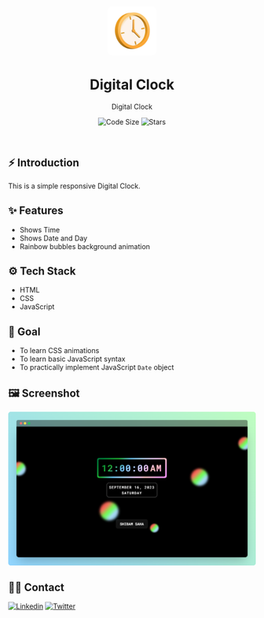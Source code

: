 <p align="center">
    <a href="https://digital-clock.shibamsaha.dev">
        <img alt="Digital Clock" width="100" src="./images/logo.png" style="border-radius: 10px">
    </a>
</p>

<div align="center">
    <h1>Digital Clock</h1>
    <p>Digital Clock</p>
</div>

<p align="center">
    <img src="https://img.shields.io/github/languages/code-size/s4shibam/digital-clock?style=flat-square" alt="Code Size">
    <img src="https://img.shields.io/github/stars/s4shibam/digital-clock?style=flat-square&logo=github" alt="Stars">
</p>


<br />


## ⚡ Introduction

This is a simple responsive Digital Clock.  

## ✨ Features
  
- Shows Time
- Shows Date and Day
- Rainbow bubbles background animation
  

## ⚙️ Tech Stack
  
- HTML
- CSS
- JavaScript


## 🎯 Goal

- To learn CSS animations
- To learn basic JavaScript syntax
- To practically implement JavaScript `Date` object


## 🖼️ Screenshot

![Screenshot 1](./readme_assets/screenshot_1.png)


## 👋🏻 Contact

[![Linkedin](https://img.shields.io/badge/LinkedIn-0077B5?style=for-the-badge&logo=linkedin&logoColor=white)](https://www.linkedin.com/in/s4shibam)
[![Twitter](https://img.shields.io/badge/Twitter-00ACEE?style=for-the-badge&logo=twitter&logoColor=white)](https://twitter.com/intent/follow?screen_name=s4shibam)

